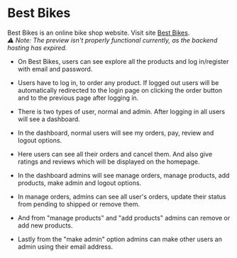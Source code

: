 # Best Bikes

Best Bikes is an online bike shop website. Visit site [Best Bikes](https://best-bikes-886d0.web.app/).  
_⚠️ Note: The preview isn't properly functional currently, as the backend hosting has expired._

- On Best Bikes, users can see explore all the products and log in/register with email and password.

- Users have to log in, to order any product. If logged out users will be automatically redirected to the login page on clicking the order button and to the previous page after logging in.

- There is two types of user, normal and admin. After logging in all users will see a dashboard.

- In the dashboard, normal users will see my orders, pay, review and logout options.

- Here users can see all their orders and cancel them. And also give ratings and reviews which will be displayed on the homepage.

- In the dashboard admins will see manage orders, manage products, add products, make admin and logout options.

- In manage orders, admins can see all user's orders, update their status from pending to shipped or remove them.

- And from "manage products" and "add products" admins can remove or add new products.

- Lastly from the "make admin" option admins can make other users an admin using their email address.

